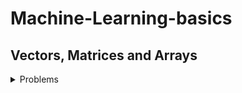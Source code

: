 # Machine-Learning-basics
## Vectors, Matrices and Arrays 
<details> <summary>Problems</summary>
<ul>
<li> 1.1 Creating a Vector </li>
<li>1.2 Create a Matrix </li>
<li> 1.3 Selecting Elements</li>
<li>1.4 Describe a Matrix</li>
<li>1.5 Applying operations to elements</li>
<li>1.6 Finding minimun and maximum values</li>
<li>1.7 Calculating Average, Variance and Standard Deviation</li>
<li>1.8 Reshaping Arrarys</li>
<li>1.9 Transposing the Matrix</li>
<li>1.10 Flattening a Matrix</li>
<li>1.11 Rank of the Matrix</li>
<li>1.12 determinat of a matrix</li>
<li>1.13 Getting the Diagonal of a Matrix</li>
<li>1.14 Calculating the Trace of a Matrix</li>
<li>1.15 Finding Eigenvalues and Eigenvectors</li>
<li>1.16 Calculating Dot Products</li>
<li>1.17 Adding and Subtracting Matrices</li>
<li>1.18 Multiplying Matrices</li>
<li>1.19 Inverting a Matrix</li>
<li>1.20 Generating Random Values</li>
</ul>
</details>
